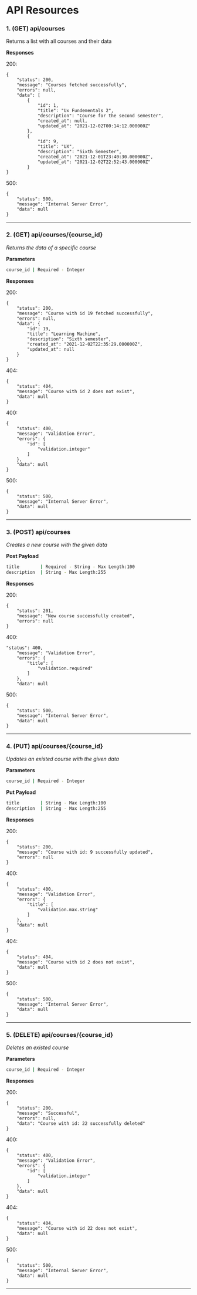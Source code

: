 # API Resources

### 1. (GET) api/courses

Returns a list with all courses and their data

**Responses**

200:

```pythonb
{
    "status": 200,
    "message": "Courses fetched successfully",
    "errors": null,
    "data": [
        {
            "id": 1,
            "title": "Ux Fundementals 2",
            "description": "Course for the second semester",
            "created_at": null,
            "updated_at": "2021-12-02T00:14:12.000000Z"
        },
        {
            "id": 9,
            "title": "UX",
            "description": "Sixth Semester",
            "created_at": "2021-12-01T23:40:30.000000Z",
            "updated_at": "2021-12-02T22:52:43.000000Z"
        }
}
```

500:

```pythonb
{
    "status": 500,
    "message": "Internal Server Error",
    "data": null
}
```

---

### 2. (GET) api/courses/{course_id}

_Returns the data of a specific course_

**Parameters**

```bash
course_id | Required - Integer
```

**Responses**

200:

```pythonb
{
    "status": 200,
    "message": "Course with id 19 fetched successfully",
    "errors": null,
    "data": {
        "id": 19,
        "title": "Learning Machine",
        "description": "Sixth semester",
        "created_at": "2021-12-02T22:35:29.000000Z",
        "updated_at": null
    }
}
```

404:

```pythonb
{
    "status": 404,
    "message": "Course with id 2 does not exist",
    "data": null
}
```

400:

```pythonb
{
    "status": 400,
    "message": "Validation Error",
    "errors": {
        "id": [
            "validation.integer"
        ]
    },
    "data": null
}
```

500:

```pythonb
{
    "status": 500,
    "message": "Internal Server Error",
    "data": null
}
```

---

### 3. (POST) api/courses

_Creates a new course with the given data_

**Post Payload**

```bash
title        | Required - String - Max Length:100
description  | String - Max Length:255
```

**Responses**

200:

```pythonb
{
    "status": 201,
    "message": "New course successfully created",
    "errors": null
}
```

400:

```pythonb
"status": 400,
    "message": "Validation Error",
    "errors": {
        "title": [
            "validation.required"
        ]
    },
    "data": null
```

500:

```pythonb
{
    "status": 500,
    "message": "Internal Server Error",
    "data": null
}
```

---

### 4. (PUT) api/courses/{course_id}

_Updates an existed course with the given data_

**Parameters**

```bash
course_id | Required - Integer
```

**Put Payload**

```bash
title        | String - Max Length:100
description  | String - Max Length:255
```

**Responses**

200:

```pythonb
{
    "status": 200,
    "message": "Course with id: 9 successfully updated",
    "errors": null
}
```

400:

```pythonb
{
    "status": 400,
    "message": "Validation Error",
    "errors": {
        "title": [
            "validation.max.string"
        ]
    },
    "data": null
}
```

404:

```pythonb
{
    "status": 404,
    "message": "Course with id 2 does not exist",
    "data": null
}
```

500:

```pythonb
{
    "status": 500,
    "message": "Internal Server Error",
    "data": null
}
```

---

### 5. (DELETE) api/courses/{course_id}

_Deletes an existed course_

**Parameters**

```bash
course_id | Required - Integer
```

**Responses**

200:

```pythonb
{
    "status": 200,
    "message": "Successful",
    "errors": null,
    "data": "Course with id: 22 successfully deleted"
}
```

400:

```pythonb
{
    "status": 400,
    "message": "Validation Error",
    "errors": {
        "id": [
            "validation.integer"
        ]
    },
    "data": null
}
```

404:

```pythonb
{
    "status": 404,
    "message": "Course with id 22 does not exist",
    "data": null
}
```

500:

```pythonb
{
    "status": 500,
    "message": "Internal Server Error",
    "data": null
}
```

---
